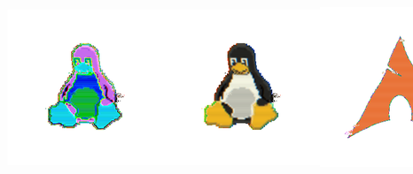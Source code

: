 <div style="display:flex;align-items:center;">
  <img src="https://raw.githubusercontent.com/odigij/odigij/refs/heads/main/assets/tux-pixelated-dark.gif#gh-dark-mode-only">
  <img src="https://raw.githubusercontent.com/odigij/odigij/refs/heads/main/assets/tux-pixelated-light.gif#gh-light-mode-only">
  <img src="https://raw.githubusercontent.com/odigij/odigij/refs/heads/main/assets/arch-dark.gif#gh-dark-mode-only">
  <img src="https://raw.githubusercontent.com/odigij/odigij/refs/heads/main/assets/arch-light.gif#gh-light-mode-only">
  <img src="https://raw.githubusercontent.com/odigij/odigij/refs/heads/main/assets/nvim-dark.gif#gh-dark-mode-only">
  <img src="https://raw.githubusercontent.com/odigij/odigij/refs/heads/main/assets/nvim-light.gif#gh-light-mode-only">
</div>
